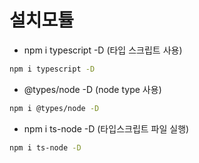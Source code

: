 # 설치모튤

- npm i typescript -D (타입 스크립트 사용)

```bash
npm i typescript -D
```

- @types/node -D (node type 사용)

```bash
npm i @types/node -D
```

- npm i ts-node -D (타입스크립트 파일 실행)

```bash
npm i ts-node -D
```